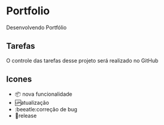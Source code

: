 # Portfolio

Desenvolvendo Portfólio 

## Tarefas

O controle das tarefas desse projeto será realizado no GitHub

## Icones

- :package: nova funcionalidade
- :up:atualização
- :beeatle:correção de bug
- :checkered_flag:release